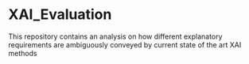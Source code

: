 # XAI_Evaluation
This repository contains an analysis on how different explanatory requirements are ambiguously conveyed by current state of the art XAI methods

